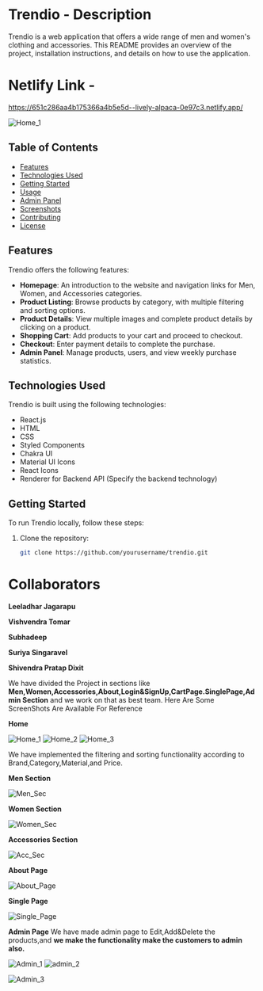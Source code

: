 
# Trendio - Description

Trendio is a web application that offers a wide range of men and women's clothing and accessories. This README provides an overview of the project, installation instructions, and details on how to use the application.


# Netlify Link - 
 https://651c286aa4b175366a4b5e5d--lively-alpaca-0e97c3.netlify.app/

![Home_1](https://github.com/suriyasingaravel/handy-string-7765/assets/112815087/edd299e9-a6d4-4006-82c3-570288d1180b)

## Table of Contents

- [Features](#features)
- [Technologies Used](#technologies-used)
- [Getting Started](#getting-started)
- [Usage](#usage)
- [Admin Panel](#admin-panel)
- [Screenshots](#screenshots)
- [Contributing](#contributing)
- [License](#license)

## Features

Trendio offers the following features:

- **Homepage**: An introduction to the website and navigation links for Men, Women, and Accessories categories.
- **Product Listing**: Browse products by category, with multiple filtering and sorting options.
- **Product Details**: View multiple images and complete product details by clicking on a product.
- **Shopping Cart**: Add products to your cart and proceed to checkout.
- **Checkout**: Enter payment details to complete the purchase.
- **Admin Panel**: Manage products, users, and view weekly purchase statistics.

## Technologies Used

Trendio is built using the following technologies:

- React.js
- HTML
- CSS
- Styled Components
- Chakra UI
- Material UI Icons
- React Icons
- Renderer for Backend API (Specify the backend technology)

## Getting Started

To run Trendio locally, follow these steps:

1. Clone the repository:

   ```bash
   git clone https://github.com/yourusername/trendio.git


# Collaborators

**Leeladhar Jagarapu**

**Vishvendra Tomar**

**Subhadeep**

**Suriya Singaravel**

**Shivendra Pratap Dixit**


We have divided the Project in sections like **Men,Women,Accessories,About,Login&SignUp,CartPage.SinglePage,Admin Section** and we work on that as best team.
Here Are Some ScreenShots Are Available For Reference

**Home**


![Home_1](https://github.com/suriyasingaravel/handy-string-7765/assets/112815087/edd299e9-a6d4-4006-82c3-570288d1180b)
![Home_2](https://github.com/suriyasingaravel/handy-string-7765/assets/112815087/2f353a92-f830-495a-b128-b70953d8d6b0)
![Home_3](https://github.com/suriyasingaravel/handy-string-7765/assets/112815087/94a0f858-dc5e-43f5-9d92-7ddb40c0f27c)


We have implemented the filtering and sorting functionality according to Brand,Category,Material,and Price.


**Men Section**

![Men_Sec](https://github.com/suriyasingaravel/handy-string-7765/assets/112815087/b4009086-e981-4ba1-94d0-39ce313b3b88)


**Women Section**



![Women_Sec](https://github.com/suriyasingaravel/handy-string-7765/assets/112815087/80abb2cb-9853-4623-91a1-5a2c61c4f56f)



**Accessories Section**

![Acc_Sec](https://github.com/suriyasingaravel/handy-string-7765/assets/112815087/3ef50dd6-7a55-48cd-aace-bc7d69a1904d)

**About Page**


![About_Page](https://github.com/suriyasingaravel/handy-string-7765/assets/112815087/2b140a84-2072-443f-a2ab-407021a142a9)


**Single Page**


![Single_Page](https://github.com/suriyasingaravel/handy-string-7765/assets/112815087/6098d290-afb7-414a-b6b2-482fc909ee3d)


**Admin Page**
We have made admin page to Edit,Add&Delete the products,and **we make the functionality make the customers to admin also.**


![Admin_1](https://github.com/suriyasingaravel/handy-string-7765/assets/112815087/4ea31352-fdcd-496b-8b3f-5cc94c3cc456)
![admin_2](https://github.com/suriyasingaravel/handy-string-7765/assets/112815087/5ca07c5d-9530-4187-8b0d-e7fb6021cc31)

![Admin_3](https://github.com/suriyasingaravel/handy-string-7765/assets/112815087/bb929cb5-5f51-4f12-887f-ad2667308691)










